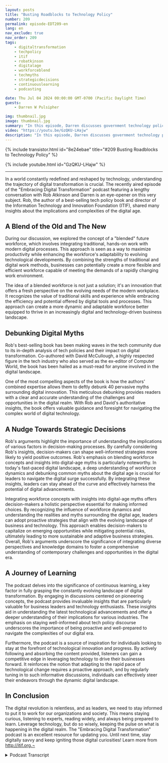 ```yaml
---
layout: posts
title: "Busting Roadblocks to Technology Policy"
number: 209
permalink: episode-EDT209-en
lang: en
nav_exclude: true
nav_order: 209
tags:
    - digitaltransformation
    - techpolicy
    - itif
    - robatkinson
    - digitalage
    - workforceblend
    - techmyths
    - strategicdecisions
    - continuouslearning
    - podcasting

date: Thu Jul 04 2024 00:00:00 GMT-0700 (Pacific Daylight Time)
guests:
    - Darren W Pulsipher

img: thumbnail.jpg
image: thumbnail.jpg
summary: "In this episode, Darren discusses government technology policy with Rob Atkinson, the president of the Information Technology and Innovation Forum, a Washington, D.C., think tank that advises the government on technology policy."
video: "https://youtu.be/GzQKU-LHajw"
description: "In this episode, Darren discusses government technology policy with Rob Atkinson, the president of the Information Technology and Innovation Forum, a Washington, D.C., think tank that advises the government on technology policy."
---
```


<div>
{% include transistor.html id="8e24ebae" title="#209 Busting Roadblocks to Technology Policy" %}

{% include youtube.html id="GzQKU-LHajw" %}
</div>

---

In a world constantly redefined and reshaped by technology, understanding the trajectory of digital transformation is crucial. The recently aired episode of the "Embracing Digital Transformation" podcast featuring a lengthy conversation with Rob Atkinson and Darren is an eye-opener on this very subject. Rob, the author of a best-selling tech policy book and director of the Information Technology and Innovation Foundation (ITIF), shared many insights about the implications and complexities of the digital age.

## A Blend of the Old and The New

During our discussion, we explored the concept of a "blended" future workforce, which involves integrating traditional, hands-on work with modern digital processes. This approach is seen as a way to maximize productivity while enhancing the workforce's adaptability to evolving technological developments. By combining the strengths of traditional and digital work methods, businesses can potentially create a more flexible and efficient workforce capable of meeting the demands of a rapidly changing work environment.

The idea of a blended workforce is not just a solution; it's an innovation that offers a fresh perspective on the evolving needs of the modern workplace. It recognizes the value of traditional skills and experience while embracing the efficiency and potential offered by digital tools and processes. This approach can create a more dynamic and adaptable workforce better equipped to thrive in an increasingly digital and technology-driven business landscape.

## Debunking Digital Myths

Rob's best-selling book has been making waves in the tech community due to its in-depth analysis of tech policies and their impact on digital transformation. Co-authored with David McCullough, a highly respected figure in the tech industry who also served as the ex-editor of Computer World, the book has been hailed as a must-read for anyone involved in the digital landscape.

One of the most compelling aspects of the book is how the authors' combined expertise allows them to deftly debunk 40 pervasive myths surrounding digital innovation. This meticulous debunking provides readers with a clear and accurate understanding of the challenges and opportunities in the digital realm. With Rob and David's authoritative insights, the book offers valuable guidance and foresight for navigating the complex world of digital technology.

## A Nudge Towards Strategic Decisions

Rob's arguments highlight the importance of understanding the implications of various factors in decision-making processes. By carefully considering Rob's insights, decision-makers can shape well-informed strategies more likely to yield positive outcomes. Rob's emphasis on blending workforce concepts and insights into digital-age myths is particularly noteworthy. In today's fast-paced digital landscape, a deep understanding of workforce dynamics and debunking common myths about the digital age is crucial for leaders to navigate the digital surge successfully. By integrating these insights, leaders can stay ahead of the curve and effectively harness the potential of digital advancements.

Integrating workforce concepts with insights into digital-age myths offers decision-makers a holistic perspective essential for making informed choices. By recognizing the influence of workforce dynamics and understanding the realities and myths surrounding the digital age, leaders can adopt proactive strategies that align with the evolving landscape of business and technology. This approach enables decision-makers to capitalize on emerging opportunities while mitigating potential risks, ultimately leading to more sustainable and adaptive business strategies. Overall, Rob's arguments underscore the significance of integrating diverse perspectives and knowledge domains to foster a comprehensive understanding of contemporary challenges and opportunities in the digital era.

## A Journey of Learning 

The podcast delves into the significance of continuous learning, a key factor in fully grasping the constantly evolving landscape of digital transformation. By engaging in discussions centered on pioneering concepts, the podcast provides invaluable insights that are particularly valuable for business leaders and technology enthusiasts. These insights aid in understanding the latest technological advancements and offer a deeper understanding of their implications for various industries. The emphasis on staying well-informed about tech policy discourse underscores the importance of being proactive and well-prepared to navigate the complexities of our digital era.

Furthermore, the podcast is a source of inspiration for individuals looking to stay at the forefront of technological innovation and progress. By actively following and absorbing the content provided, listeners can gain a competitive edge in leveraging technology to drive their businesses forward. It reinforces the notion that adapting to the rapid pace of technological change requires a proactive approach, and by regularly tuning in to such informative discussions, individuals can effectively steer their endeavors through the dynamic digital landscape.

## In Conclusion

The digital revolution is relentless, and as leaders, we need to stay informed to put it to work for our organizations and society. This means staying curious, listening to experts, reading widely, and always being prepared to learn. Leverage technology, but do so wisely, keeping the pulse on what is happening in the digital realm. The "Embracing Digital Transformation" podcast is an excellent resource for updating you. Until next time, stay digitally savvy and keep igniting those digital curiosities! Learn more from http://itif.org.¬



<details>
<summary> Podcast Transcript </summary>

<p></p>

</details>
